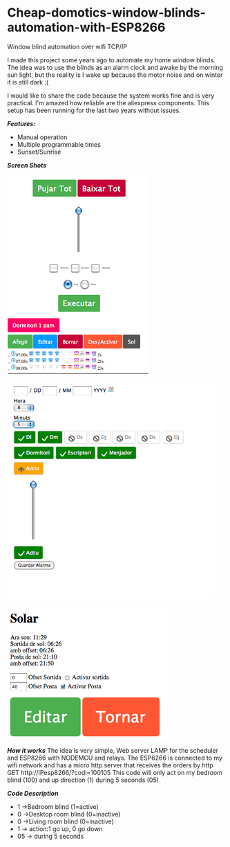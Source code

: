 # Cheap-domotics-window-blinds-automation-with-ESP8266
Window blind automation over wifi TCP/IP

I made this project some years ago to automate my home window blinds. The idea was to use the blinds as an alarm clock and awake by the morning sun light, but the reality is I wake up because the motor noise and on winter it is still dark :(

I would like to share the code because the system works fine and is very practical. I'm amazed how reliable are the aliexpress components. This setup has been running for the last two years without issues.

***Features:***
- Manual operation
- Multiple programmable times
- Sunset/Sunrise

***Screen Shots***

![Main screeen](https://raw.githubusercontent.com/lobernat/Cheap-domotics-window-blinds-automation-with-ESP8266/master/screenshots/main.png)

![Main screeen](https://raw.githubusercontent.com/lobernat/Cheap-domotics-window-blinds-automation-with-ESP8266/master/screenshots/scheduler.png)

![Main screeen](https://raw.githubusercontent.com/lobernat/Cheap-domotics-window-blinds-automation-with-ESP8266/master/screenshots/solar.png)


***How it works***
The idea is very simple, Web server LAMP for the scheduler and ESP8266 with NODEMCU and relays.
The ESP6266 is connected to my wifi network and has a micro http server that receives the orders by http GET
http://IPesp8266/?codi=100105
This code will only act on my bedroom blind (100) and up direction (1) during 5 seconds (05)

***Code Description***
- 1 ->Bedroom blind (1=active)
- 0 ->Desktop room blind (0=inactive)
- 0 ->Living room blind (0=inactive)
- 1 -> action:1 go up, 0 go down
- 05 -> during 5 seconds
